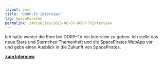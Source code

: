 ```yaml
---
layout: post
title: "DORP-TV Interview"
tag: SpacePirates
permalink: /Aktuelles/2013-06-07-DORP-TVInterview
---
```


Ich hatte wieder die Ehre bei DORP-TV ein Interview zu geben. Ich stelle das neue Stars und Sternchen Themenheft und die SpacePirates WebApp vor und gebe einen Ausblick in die Zukunft von SpacePirates.

**[zum Interview](http://www.die-dorp.de/.php/dorp-tv/1771-rpc-2013-jc-games)**
